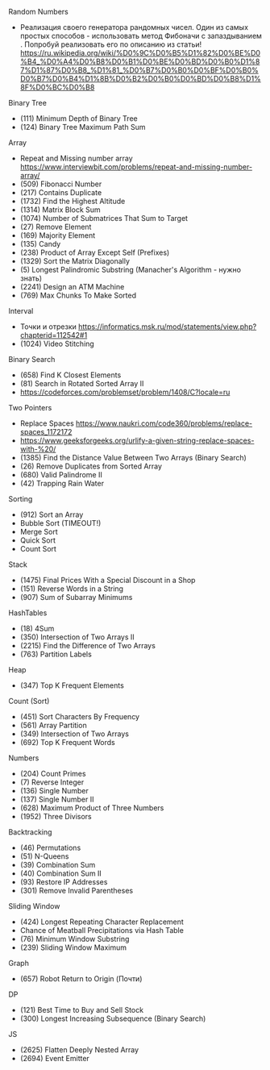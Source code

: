 Random Numbers

- Реализация своего генератора рандомных чисел. Один из самых простых способов - использовать метод Фибоначи с запаздыванием . Попробуй реализовать его по описанию из статьи! https://ru.wikipedia.org/wiki/%D0%9C%D0%B5%D1%82%D0%BE%D0%B4_%D0%A4%D0%B8%D0%B1%D0%BE%D0%BD%D0%B0%D1%87%D1%87%D0%B8_%D1%81_%D0%B7%D0%B0%D0%BF%D0%B0%D0%B7%D0%B4%D1%8B%D0%B2%D0%B0%D0%BD%D0%B8%D1%8F%D0%BC%D0%B8

Binary Tree

- (111) Minimum Depth of Binary Tree
- (124) Binary Tree Maximum Path Sum

Array

- Repeat and Missing number array https://www.interviewbit.com/problems/repeat-and-missing-number-array/
- (509) Fibonacci Number
- (217) Contains Duplicate
- (1732) Find the Highest Altitude
- (1314) Matrix Block Sum
- (1074) Number of Submatrices That Sum to Target
- (27) Remove Element
- (169) Majority Element
- (135) Candy
- (238) Product of Array Except Self (Prefixes)
- (1329) Sort the Matrix Diagonally
- (5) Longest Palindromic Substring (Manacher's Algorithm - нужно знать)
- (2241) Design an ATM Machine
- (769) Max Chunks To Make Sorted

Interval

- Точки и отрезки https://informatics.msk.ru/mod/statements/view.php?chapterid=112542#1
- (1024) Video Stitching

Binary Search

- (658) Find K Closest Elements
- (81) Search in Rotated Sorted Array II
- https://codeforces.com/problemset/problem/1408/C?locale=ru

Two Pointers

- Replace Spaces https://www.naukri.com/code360/problems/replace-spaces_1172172
- https://www.geeksforgeeks.org/urlify-a-given-string-replace-spaces-with-%20/
- (1385) Find the Distance Value Between Two Arrays (Binary Search)
- (26) Remove Duplicates from Sorted Array
- (680) Valid Palindrome II
- (42) Trapping Rain Water

Sorting

- (912) Sort an Array
- Bubble Sort (TIMEOUT!)
- Merge Sort
- Quick Sort
- Count Sort

Stack

- (1475) Final Prices With a Special Discount in a Shop
- (151) Reverse Words in a String
- (907) Sum of Subarray Minimums

HashTables

- (18) 4Sum
- (350) Intersection of Two Arrays II
- (2215) Find the Difference of Two Arrays
- (763) Partition Labels

Heap

- (347) Top K Frequent Elements

Count (Sort)

- (451) Sort Characters By Frequency
- (561) Array Partition
- (349) Intersection of Two Arrays
- (692) Top K Frequent Words

Numbers

- (204) Count Primes
- (7) Reverse Integer
- (136) Single Number
- (137) Single Number II
- (628) Maximum Product of Three Numbers
- (1952) Three Divisors

Backtracking

- (46) Permutations
- (51) N-Queens
- (39) Combination Sum
- (40) Combination Sum II
- (93) Restore IP Addresses
- (301) Remove Invalid Parentheses

Sliding Window

- (424) Longest Repeating Character Replacement
- Chance of Meatball Precipitations via Hash Table
- (76) Minimum Window Substring
- (239) Sliding Window Maximum

Graph

- (657) Robot Return to Origin (Почти)

DP

- (121) Best Time to Buy and Sell Stock
- (300) Longest Increasing Subsequence (Binary Search)

JS
- (2625) Flatten Deeply Nested Array
- (2694) Event Emitter
